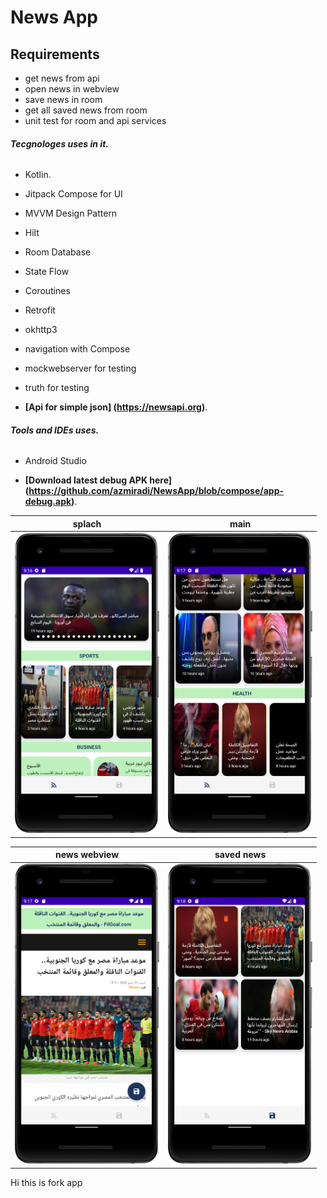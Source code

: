 # News App 

 
## Requirements
*   get news from api
*   open news in webview
*   save news in room 
*   get all saved news from room 
*   unit test for room and api services

 ###### **Tecgnologes uses in it.**
 * Kotlin.
 * Jitpack Compose for UI
 * MVVM Design Pattern
 * Hilt
 * Room Database
 * State Flow
 * Coroutines
 * Retrofit
 * okhttp3
 * navigation with Compose
 * mockwebserver for testing
 * truth for testing
 
 *  **[Api for simple json] (https://newsapi.org)**.

  ###### **Tools and IDEs uses.**
* Android Studio

*   **[Download latest debug APK here] (https://github.com/azmiradi/NewsApp/blob/compose/app-debug.apk)**.


| splach | main |
| --------------- | ---------------- | 
| <img src="main_screen.png" height="480"> | <img src="main_screen_2.png" height="480"> |

 
| news webview | saved news |
| --------------- | ---------------- | 
| <img src="news_details_web_view.png" height="480"> | <img src="saved_news_screen.png" height="480"> |

<!-- Redmi not 6 pro -->

Hi this is fork app
